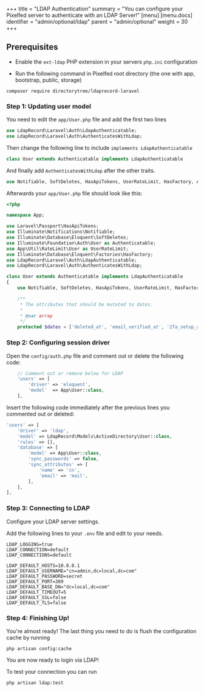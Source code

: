 +++
title = "LDAP Authentication"
summary = "You can configure your Pixelfed server to authenticate with an LDAP Server!"
[menu]
[menu.docs]
identifier = "admin/optional/ldap"
parent = "admin/optional"
weight = 30
+++

## Prerequisites

- Enable the `ext-ldap` PHP extension in your servers `php.ini` configuration

- Run the following command in Pixelfed root directory (the one with app, bootstrap, public, storage)

```
composer require directorytree/ldaprecord-laravel
```

### Step 1: Updating user model

You need to edit the `app/User.php` file and add the first two lines

```php
use LdapRecord\Laravel\Auth\LdapAuthenticatable;
use LdapRecord\Laravel\Auth\AuthenticatesWithLdap;
```

Then change the following line to include `implements LdapAuthenticatable`

```php
class User extends Authenticatable implements LdapAuthenticatable
```

And finally add `AuthenticatesWithLdap` after the other traits.

```php
use Notifiable, SoftDeletes, HasApiTokens, UserRateLimit, HasFactory, AuthenticatesWithLdap;
```

Afterwards your `app/User.php` file should look like this:

```php
<?php

namespace App;

use Laravel\Passport\HasApiTokens;
use Illuminate\Notifications\Notifiable;
use Illuminate\Database\Eloquent\SoftDeletes;
use Illuminate\Foundation\Auth\User as Authenticatable;
use App\Util\RateLimit\User as UserRateLimit;
use Illuminate\Database\Eloquent\Factories\HasFactory;
use LdapRecord\Laravel\Auth\LdapAuthenticatable;
use LdapRecord\Laravel\Auth\AuthenticatesWithLdap;

class User extends Authenticatable implements LdapAuthenticatable
{
    use Notifiable, SoftDeletes, HasApiTokens, UserRateLimit, HasFactory, AuthenticatesWithLdap;

    /**
     * The attributes that should be mutated to dates.
     *
     * @var array
     */
    protected $dates = ['deleted_at', 'email_verified_at', '2fa_setup_at'];
```

### Step 2: Configuring session driver

Open the `config/auth.php` file and comment out or delete the following code:

```php
    // Comment out or remove below for LDAP
    'users' => [
        'driver' => 'eloquent',
        'model'  => App\User::class,
    ],
```

Insert the following code immediately after the previous lines you commented out or deleted:

```php
'users' => [
    'driver' => 'ldap',
    'model' => LdapRecord\Models\ActiveDirectory\User::class,
    'rules' => [],
    'database' => [
        'model' => App\User::class,
        'sync_passwords' => false,
        'sync_attributes' => [
            'name' => 'cn',
            'email' => 'mail',
        ],
    ],
],
```

### Step 3: Connecting to LDAP

Configure your LDAP server settings.

Add the following lines to your `.env` file and edit to your needs.

```
LDAP_LOGGING=true
LDAP_CONNECTION=default
LDAP_CONNECTIONS=default

LDAP_DEFAULT_HOSTS=10.0.0.1
LDAP_DEFAULT_USERNAME="cn=admin,dc=local,dc=com"
LDAP_DEFAULT_PASSWORD=secret
LDAP_DEFAULT_PORT=389
LDAP_DEFAULT_BASE_DN="dc=local,dc=com"
LDAP_DEFAULT_TIMEOUT=5
LDAP_DEFAULT_SSL=false
LDAP_DEFAULT_TLS=false
```

### Step 4: Finishing Up!

You're almost ready! The last thing you need to do is flush the configuration cache by running

```
php artisan config:cache
```

You are now ready to login via LDAP!

To test your connection you can run 

```
php artisan ldap:test
```